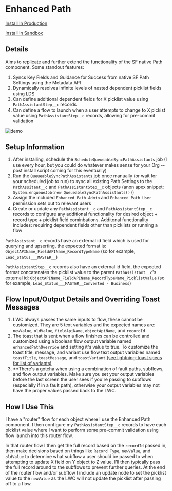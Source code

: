 # Enhanced Path

[Install In Production](https://login.salesforce.com/packaging/installPackage.apexp?p0=04tgL0000005C5NQAU)

[Install In Sandbox](https://test.salesforce.com/packaging/installPackage.apexp?p0=04tgL0000005C5NQAU)

## Details

Aims to replicate and further extend the functionality of the SF native Path component. Some standout features:

1. Syncs Key Fields and Guidance for Success from native SF Path Settings using the Metadata API
2. Dynamically resolves infinite levels of nested dependent picklist fields using LDS
3. Can define additional dependent fields for X picklist value using `PathAssistantStep__c` records
4. Can define a flow to launch when a user attempts to change to X pickist value using `PathAssistantStep__c` records, allowing for pre-commit validation

![demo](https://i.postimg.cc/pT616MKJ/chrome-BBbh-LZYu8b.gif)

## Setup Information

1. After installing, schedule the `ScheduleQueueableSyncPathAssistants` job (I use every hour, but you could do whatever makes sense for your Org -- post install script coming for this eventually)
2. Run the `QueueableSyncPathAssistants` job once manually (or wait for your scheduled job to run) to sync all existing Path Settings to the `PathAssitant__c` and `PathAssistantStep__c` objects (anon apex snippet: `System.enqueueJob(new QueueableSyncPathAssistants())`)
3. Assign the included `Enhanced Path Admin` and `Enhanced Path User` permission sets out to relevant users
4. Create or update any `PathAssistant__c` and `PathAssistantStep__c` records to configure any additional functionality for desired object + record type + picklist field cominbations. Additonal functionality includes: requiring dependent fields other than picklists or running a flow

`PathAssistant__c` records have an external id field which is used for querying and upserting, the expected format is: `ObjectAPIName_FieldAPIName_RecordTypeName` (so for example, `Lead_Status___MASTER__`)

`PathAssistantStep__c` records also have an external id field, the expected format concatenates the picklist value to the parent `PathAssistant__c`'s external id: `ObjectAPIName_FieldAPIName_RecordTypeName_PicklistValue` (so for example, `Lead_Status___MASTER__Converted - Business`)


## Flow Input/Output Details and Overriding Toast Messages

1. LWC always passes the same inputs to flow, these cannot be customized. They are 5 text variables and the expected names are: `newValue`, `oldValue`, `fieldApiName`, `objectApiName`, and `recordId`
2. The toast that is sent when a flow finishes can be controlled and customized using a boolean flow output variable named `enhancedPathOverride` and setting it's value to true. To customize the toast title, message, and variant use flow text output variables named `toastTitle`, `toastMessage`, and `toastVariant` [(see lightning-toast specs for list of variants)](https://developer.salesforce.com/docs/component-library/bundle/lightning-toast/specification)
3. **There's a gotcha when using a combination of fault paths, subflows, and flow output variables. Make sure you set your output variables before the last screen the user sees if you're passing to subflows (especially if in a fault path), otherwise your output variables may not have the proper values passed back to the LWC.

## How I Use This

I have a "router" flow for each object where I use the Enhanced Path component. I then configure my `PathAssistantStep__c` records to have each picklist value where I want to perform some pre-commit validation using flow launch into this router flow.

In that router flow I then get the full record based on the `recordId` passed in, then make decisions based on things like `Record Type`, `newValue`, and `oldValue` to determine what subflow a user should be passed to when attempting to update X field on Y object to Z value. I'll then typically pass the full record around to the subflows to prevent further queries. At the end of the router flow and/or subflow I include an update node to set the picklist value to the `newValue` as the LWC will not update the picklist after passing off to a flow.


